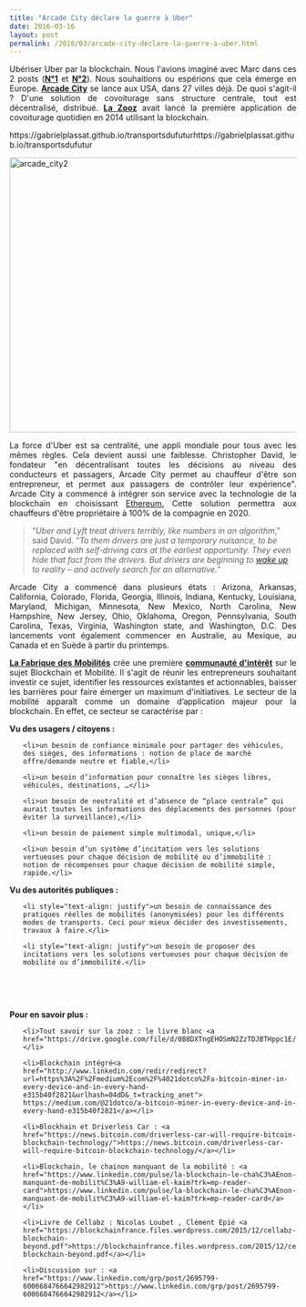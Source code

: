 ```yaml
---
title: "Arcade City déclare la guerre à Uber"
date: 2016-03-16
layout: post
permalink: /2016/03/arcade-city-declare-la-guerre-a-uber.html
---
```


<p style="text-align: justify">Ubériser Uber par la blockchain. Nous l'avions imaginé avec Marc dans ces 2 posts (<a href="https://gabrielplassat.github.io/transportsdufutur/2015/07/viendra-luberisation-duber.html" target="_blank"><strong>N°1</strong></a> et <a href="https://gabrielplassat.github.io/transportsdufutur/2015/07/puis-viendra-luberisation-duber.html" target="_blank"><strong>N°2</strong></a>). Nous souhaitions ou espérions que cela émerge en Europe. <a href="https://arcade.city/" target="_blank"><strong>Arcade City</strong></a> se lance aux USA, dans 27 villes déjà. De quoi s'agit-il ? D'une solution de covoiturage sans structure centrale, tout est décentralisé, distribué. <a href="https://gabrielplassat.github.io/transportsdufutur/2014/11/start-up-du-covoiturage-de-lautopartage-de-lappairage-temps-reel-de-siege-libre.html" target="_blank"><strong>La Zooz</strong></a> avait lancé la première application de covoiturage quotidien en 2014 utilisant la blockchain.</p>
https://gabrielplassat.github.io/transportsdufuturhttps://gabrielplassat.github.io/transportsdufutur
<p style="text-align: justify"><a href="http://transportsdufutur.ademe.fr/wp-content/uploads/sites/6/2016/03/arcade_city2.jpg"><img class="aligncenter wp-image-4165 size-full" src="http://transportsdufutur.ademe.fr/wp-content/uploads/sites/6/2016/03/arcade_city2.jpg" alt="arcade_city2" width="725" height="483" /></a><!--more--></p>

<p style="text-align: justify">La force d'Uber est sa centralité, une appli mondiale pour tous avec les mêmes règles. Cela devient aussi une faiblesse. Christopher David, le fondateur "en décentralisant toutes les décisions au niveau des conducteurs et passagers, Arcade City permet au chauffeur d'être son entrepreneur, et permet aux passagers de contrôler leur expérience". Arcade City a commencé à intégrer son service avec la technologie de la blockchain en choisissant <a href="https://ethereum.org/" target="_blank">Ethereum.</a> Cette solution permettra aux chauffeurs d'être propriétaire à 100% de la compagnie en 2020.</p>



<blockquote>“<em>Uber and Lyft treat drivers terribly, like numbers in an algorithm</em>,” said David. “<em>To them drivers are just a temporary nuisance, to be replaced with self-driving cars at the earliest opportunity. They even hide that fact from the drivers. But drivers are beginning to <a href="http://mashable.com/2016/01/07/uber-lyft-self-driving-cars/" target="_blank">wake up</a> to reality – and actively search for an alternative.</em>”</blockquote>

<p style="text-align: justify">Arcade City a commencé dans plusieurs états : Arizona, Arkansas, California, Colorado, Florida, Georgia, Illinois, Indiana, Kentucky, Louisiana, Maryland, Michigan, Minnesota, New Mexico, North Carolina, New Hampshire, New Jersey, Ohio, Oklahoma, Oregon, Pennsylvania, South Carolina, Texas, Virginia, Washington state, and Washington, D.C. Des lancements vont également commencer en Australie, au Mexique, au Canada et en Suède à partir du printemps.</p>

<p style="text-align: justify"><a href="http://lafabriquedesmobilites.fr" target="_blank"><strong>La Fabrique des Mobilités</strong></a> crée une première <a href="http://communautesfabmob.strikingly.com/" target="_blank"><strong>communauté d'intérêt</strong></a> sur le sujet Blockchain et Mobilité. Il s'agit de réunir les entrepreneurs souhaitant investir ce sujet, identifier les ressources existantes et actionnables, baisser les barrières pour faire émerger un maximum d'initiatives. Le secteur de la mobilité apparaît comme un domaine d’application majeur pour la blockchain. En effet, ce secteur se caractérise par :</p>

<b>Vu des usagers / citoyens :</b>

<ul>

	<li>un besoin de confiance minimale pour partager des véhicules, des sièges, des informations : notion de place de marché offre/demande neutre et fiable,</li>

	<li>un besoin d’information pour connaître les sièges libres, véhicules, destinations, …</li>

	<li>un besoin de neutralité et d’absence de “place centrale” qui aurait toutes les informations des déplacements des personnes (pour éviter la surveillance),</li>

	<li>un besoin de paiement simple multimodal, unique,</li>

	<li>un besoin d’un système d’incitation vers les solutions vertueuses pour chaque décision de mobilité ou d’immobilité : notion de récompenses pour chaque décision de mobilité simple, rapide.</li>

</ul>

<b>Vu des autorités publiques : </b>

<ul>

	<li style="text-align: justify">un besoin de connaissance des pratiques réelles de mobilités (anonymisées) pour les différents modes de transports. Ceci pour mieux décider des investissements, travaux à faire.</li>

	<li style="text-align: justify">un besoin de proposer des incitations vers les solutions vertueuses pour chaque décision de mobilité ou d’immobilité.</li>

</ul>

 



 



<b>Pour en savoir plus : </b>

<ul>

	<li>Tout savoir sur la zooz : le livre blanc <a href="https://drive.google.com/file/d/0B8DXTngEHOSmN2ZzTDJBTHppc1E/view">https://drive.google.com/file/d/0B8DXTngEHOSmN2ZzTDJBTHppc1E/view</a></li>

	<li>Blockchain intégré<a href="http://www.linkedin.com/redir/redirect?url=https%3A%2F%2Fmedium%2Ecom%2F%4021dotco%2Fa-bitcoin-miner-in-every-device-and-in-every-hand-e315b40f2821&urlhash=04dD&_t=tracking_anet"> https://medium.com/@21dotco/a-bitcoin-miner-in-every-device-and-in-every-hand-e315b40f2821</a></li>

	<li>Blockhain et Driverless Car : <a href="https://news.bitcoin.com/driverless-car-will-require-bitcoin-blockchain-technology/">https://news.bitcoin.com/driverless-car-will-require-bitcoin-blockchain-technology/</a></li>

	<li>Blockchain, le chainon manquant de la mobilité : <a href="https://www.linkedin.com/pulse/la-blockchain-le-cha%C3%AEnon-manquant-de-mobilit%C3%A9-william-el-kaim?trk=mp-reader-card">https://www.linkedin.com/pulse/la-blockchain-le-cha%C3%AEnon-manquant-de-mobilit%C3%A9-william-el-kaim?trk=mp-reader-card</a></li>

	<li>Livre de Cellabz : Nicolas Loubet , Clément Epié <a href="https://blockchainfrance.files.wordpress.com/2015/12/cellabz-blockchain-beyond.pdf">https://blockchainfrance.files.wordpress.com/2015/12/cellabz-blockchain-beyond.pdf</a></li>

	<li>Discussion sur : <a href="https://www.linkedin.com/grp/post/2695799-6006684766642982912">https://www.linkedin.com/grp/post/2695799-6006684766642982912</a></li>

</ul>